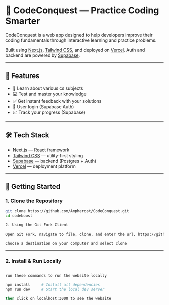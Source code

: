 # 🧠 CodeConquest — Practice Coding Smarter

CodeConquest is a web app designed to help developers improve their coding fundamentals through interactive learning and practice problems.

Built using [Next.js](https://nextjs.org), [Tailwind CSS](https://tailwindcss.com), and deployed on [Vercel](https://vercel.com). Auth and backend are powered by [Supabase](https://supabase.com).

---

## 🚀 Features

- 📝 Learn about various cs subjects
- 💻 Test and master your knowledge
- ✅ Get instant feedback with your solutions
- 🔐 User login (Supabase Auth)
- 📈 Track your progress (Supabase)

---

## 🛠️ Tech Stack

- [Next.js](https://nextjs.org) — React framework
- [Tailwind CSS](https://tailwindcss.com) — utility-first styling
- [Supabase](https://supabase.com) — backend (Postgres + Auth)
- [Vercel](https://vercel.com) — deployment platform

---

## 🧰 Getting Started

### 1. Clone the Repository

```bash
git clone https://github.com/Ampherost/CodeConquest.git
cd codeboost

2. Using the Git Fork Client

Open Git Fork, navigate to file, clone, and enter the url, https://github.com/Ampherost/CodeConquest.git

Choose a destination on your computer and select clone

```
---

### 2. Install & Run Locally

```bash

run these commands to run the website locally

npm install     # Install all dependencies
npm run dev     # Start the local dev server

then click on localhost:3000 to see the website

